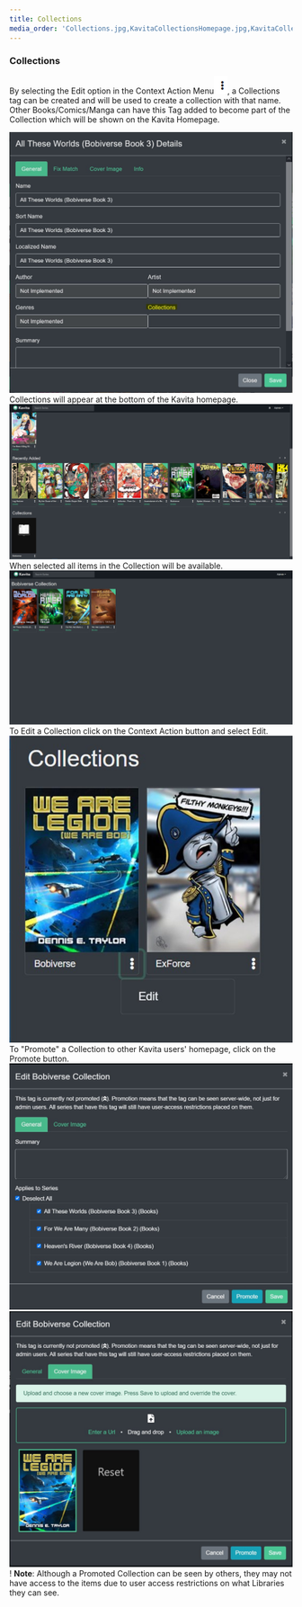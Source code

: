 ```yaml
---
title: Collections
media_order: 'Collections.jpg,KavitaCollectionsHomepage.jpg,KavitaCollectionActionSelect.jpg,KavitaCollectionSelected.jpg,KavitaCollectionPromotion2.jpg,KavitaCollectionsHomepageNew.jpg,Kavita Context Action Menu.png,kavita_Collections_Edit_General.jpg,kavita_Collections_Edit_CoverImage.jpg,kavita_Collections_Edit.jpg'
---
```


### Collections

By selecting the Edit option in the Context Action Menu![Kavita%20Context%20Action%20Menu](Kavita%20Context%20Action%20Menu.png "Kavita%20Context%20Action%20Menu"), a Collections tag can be created and will be used to create a collection with that name. Other Books/Comics/Manga can have this Tag added to become part of the Collection which will be shown on the Kavita Homepage.

![Collections](Collections.jpg "Collections")
Collections will appear at the bottom of the Kavita homepage. 
![KavitaCollectionsHomepageNew](KavitaCollectionsHomepageNew.jpg "KavitaCollectionsHomepageNew")
When selected all items in the Collection will be available.
![KavitaCollectionSelected](KavitaCollectionSelected.jpg "KavitaCollectionSelected")
To Edit a Collection click on the Context Action button and select Edit.
![kavita_Collections_Edit](kavita_Collections_Edit.jpg "kavita_Collections_Edit")
To "Promote" a Collection to other Kavita users' homepage, click on the Promote button.
![kavita_Collections_Edit_General](kavita_Collections_Edit_General.jpg "kavita_Collections_Edit_General")
![kavita_Collections_Edit_CoverImage](kavita_Collections_Edit_CoverImage.jpg "kavita_Collections_Edit_CoverImage")
! **Note**: Although a Promoted Collection can be seen by others, they may not have access to the items due to user access restrictions on what Libraries they can see.
